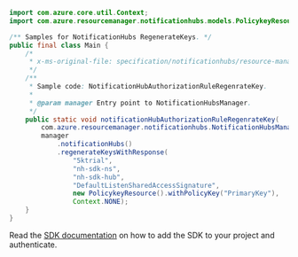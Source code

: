 ```java
import com.azure.core.util.Context;
import com.azure.resourcemanager.notificationhubs.models.PolicykeyResource;

/** Samples for NotificationHubs RegenerateKeys. */
public final class Main {
    /*
     * x-ms-original-file: specification/notificationhubs/resource-manager/Microsoft.NotificationHubs/stable/2017-04-01/examples/NotificationHubs/NotificationHubAuthorizationRuleRegenrateKey.json
     */
    /**
     * Sample code: NotificationHubAuthorizationRuleRegenrateKey.
     *
     * @param manager Entry point to NotificationHubsManager.
     */
    public static void notificationHubAuthorizationRuleRegenrateKey(
        com.azure.resourcemanager.notificationhubs.NotificationHubsManager manager) {
        manager
            .notificationHubs()
            .regenerateKeysWithResponse(
                "5ktrial",
                "nh-sdk-ns",
                "nh-sdk-hub",
                "DefaultListenSharedAccessSignature",
                new PolicykeyResource().withPolicyKey("PrimaryKey"),
                Context.NONE);
    }
}
```

Read the [SDK documentation](https://github.com/Azure/azure-sdk-for-java/blob/azure-resourcemanager-notificationhubs_1.0.0-beta.2/sdk/notificationhubs/azure-resourcemanager-notificationhubs/README.md) on how to add the SDK to your project and authenticate.
